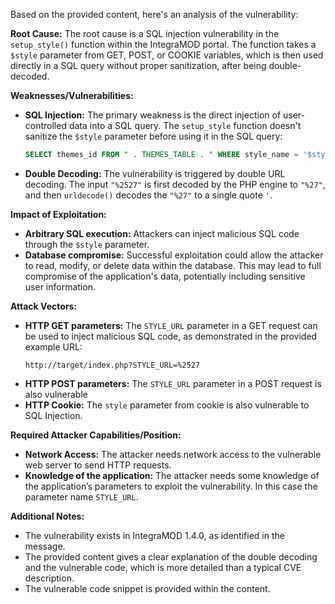 Based on the provided content, here's an analysis of the vulnerability:

**Root Cause:**
The root cause is a SQL injection vulnerability in the `setup_style()` function within the IntegraMOD portal. The function takes a `$style` parameter from GET, POST, or COOKIE variables, which is then used directly in a SQL query without proper sanitization, after being double-decoded.

**Weaknesses/Vulnerabilities:**
- **SQL Injection:** The primary weakness is the direct injection of user-controlled data into a SQL query. The `setup_style` function doesn't sanitize the `$style` parameter before using it in the SQL query:
  ```sql
  SELECT themes_id FROM " . THEMES_TABLE . " WHERE style_name = '$style'
  ```
- **Double Decoding:** The vulnerability is triggered by double URL decoding. The input `"%2527"` is first decoded by the PHP engine to `"%27"`, and then `urldecode()` decodes the `"%27"` to a single quote `'`.

**Impact of Exploitation:**
- **Arbitrary SQL execution:** Attackers can inject malicious SQL code through the `$style` parameter.
- **Database compromise:** Successful exploitation could allow the attacker to read, modify, or delete data within the database. This may lead to full compromise of the application's data, potentially including sensitive user information.

**Attack Vectors:**
- **HTTP GET parameters:** The `STYLE_URL` parameter in a GET request can be used to inject malicious SQL code, as demonstrated in the provided example URL:
    ```
    http://target/index.php?STYLE_URL=%2527
    ```
- **HTTP POST parameters:** The `STYLE_URL` parameter in a POST request is also vulnerable
- **HTTP Cookie:** The `style` parameter from cookie is also vulnerable to SQL Injection.

**Required Attacker Capabilities/Position:**
- **Network Access:** The attacker needs network access to the vulnerable web server to send HTTP requests.
- **Knowledge of the application:** The attacker needs some knowledge of the application’s parameters to exploit the vulnerability. In this case the parameter name `STYLE_URL`.

**Additional Notes:**
- The vulnerability exists in IntegraMOD 1.4.0, as identified in the message.
-  The provided content gives a clear explanation of the double decoding and the vulnerable code, which is more detailed than a typical CVE description.
- The vulnerable code snippet is provided within the content.